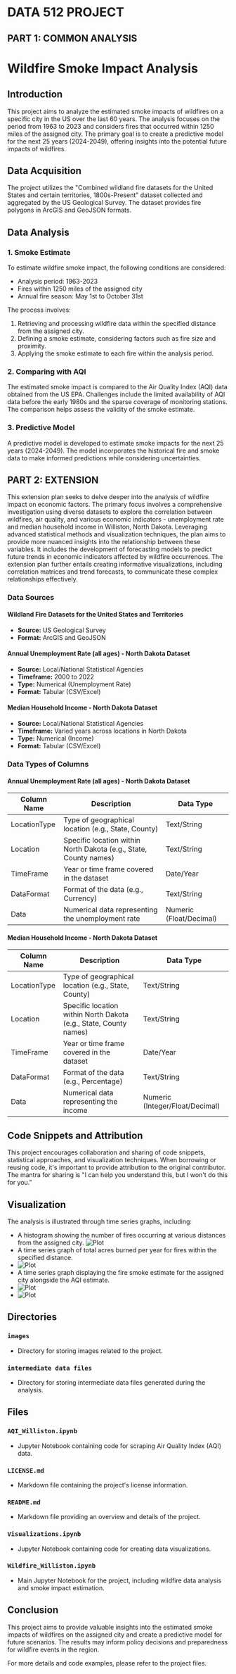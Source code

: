 # DATA 512 PROJECT

## PART 1: COMMON ANALYSIS

# Wildfire Smoke Impact Analysis

## Introduction

This project aims to analyze the estimated smoke impacts of wildfires on a specific city in the US over the last 60 years. The analysis focuses on the period from 1963 to 2023 and considers fires that occurred within 1250 miles of the assigned city. The primary goal is to create a predictive model for the next 25 years (2024-2049), offering insights into the potential future impacts of wildfires.

## Data Acquisition

The project utilizes the "Combined wildland fire datasets for the United States and certain territories, 1800s-Present" dataset collected and aggregated by the US Geological Survey. The dataset provides fire polygons in ArcGIS and GeoJSON formats.

## Data Analysis

### 1. Smoke Estimate

To estimate wildfire smoke impact, the following conditions are considered:
- Analysis period: 1963-2023
- Fires within 1250 miles of the assigned city
- Annual fire season: May 1st to October 31st

The process involves:
1. Retrieving and processing wildfire data within the specified distance from the assigned city.
2. Defining a smoke estimate, considering factors such as fire size and proximity.
3. Applying the smoke estimate to each fire within the analysis period.

### 2. Comparing with AQI

The estimated smoke impact is compared to the Air Quality Index (AQI) data obtained from the US EPA. Challenges include the limited availability of AQI data before the early 1980s and the sparse coverage of monitoring stations. The comparison helps assess the validity of the smoke estimate.

### 3. Predictive Model

A predictive model is developed to estimate smoke impacts for the next 25 years (2024-2049). The model incorporates the historical fire and smoke data to make informed predictions while considering uncertainties.

## PART 2: EXTENSION 

This extension plan seeks to delve deeper into the analysis of wildfire impact on economic factors. The primary focus involves a comprehensive investigation using diverse datasets to explore the correlation between wildfires, air quality, and various economic indicators - unemployment rate and median household income in Williston, North Dakota. Leveraging advanced statistical methods and visualization techniques, the plan aims to provide more nuanced insights into the relationship between these variables. It includes the development of forecasting models to predict future trends in economic indicators affected by wildfire occurrences. The extension plan further entails creating informative visualizations, including correlation matrices and trend forecasts, to communicate these complex relationships effectively. 


### Data Sources

#### Wildland Fire Datasets for the United States and Territories
- **Source:** US Geological Survey
- **Format:** ArcGIS and GeoJSON

#### Annual Unemployment Rate (all ages) - North Dakota Dataset
- **Source:** Local/National Statistical Agencies
- **Timeframe:** 2000 to 2022
- **Type:** Numerical (Unemployment Rate)
- **Format:** Tabular (CSV/Excel)

#### Median Household Income - North Dakota Dataset
- **Source:** Local/National Statistical Agencies
- **Timeframe:** Varied years across locations in North Dakota
- **Type:** Numerical (Income)
- **Format:** Tabular (CSV/Excel)

### Data Types of Columns

#### Annual Unemployment Rate (all ages) - North Dakota Dataset

| Column Name | Description                | Data Type |
|-------------|----------------------------|-----------|
| LocationType| Type of geographical location (e.g., State, County) | Text/String |
| Location    | Specific location within North Dakota (e.g., State, County names) | Text/String |
| TimeFrame   | Year or time frame covered in the dataset | Date/Year |
| DataFormat  | Format of the data (e.g., Currency) | Text/String |
| Data        | Numerical data representing the unemployment rate | Numeric (Float/Decimal) |

#### Median Household Income - North Dakota Dataset

| Column Name | Description                | Data Type |
|-------------|----------------------------|-----------|
| LocationType| Type of geographical location (e.g., State, County) | Text/String |
| Location    | Specific location within North Dakota (e.g., State, County names) | Text/String |
| TimeFrame   | Year or time frame covered in the dataset | Date/Year |
| DataFormat  | Format of the data (e.g., Percentage) | Text/String |
| Data        | Numerical data representing the income | Numeric (Integer/Float/Decimal) |


## Code Snippets and Attribution

This project encourages collaboration and sharing of code snippets, statistical approaches, and visualization techniques. When borrowing or reusing code, it's important to provide attribution to the original contributor. The mantra for sharing is "I can help you understand this, but I won't do this for you."

## Visualization

The analysis is illustrated through time series graphs, including:
- A histogram showing the number of fires occurring at various distances from the assigned city.
![Plot](images/Q1.png)
- A time series graph of total acres burned per year for fires within the specified distance.
- ![Plot](images/Q2.png)
- A time series graph displaying the fire smoke estimate for the assigned city alongside the AQI estimate.
- ![Plot](images/Q3.png)
- ![Plot](images/Q4.png)


## Directories

### `images`

- Directory for storing images related to the project.

### `intermediate data files`

- Directory for storing intermediate data files generated during the analysis.

## Files

### `AQI_Williston.ipynb`

- Jupyter Notebook containing code for scraping Air Quality Index (AQI) data.

### `LICENSE.md`

- Markdown file containing the project's license information.

### `README.md`

- Markdown file providing an overview and details of the project.

### `Visualizations.ipynb`

- Jupyter Notebook containing code for creating data visualizations.

### `Wildfire_Williston.ipynb`

- Main Jupyter Notebook for the project, including wildfire data analysis and smoke impact estimation.


## Conclusion

This project aims to provide valuable insights into the estimated smoke impacts of wildfires on the assigned city and create a predictive model for future scenarios. The results may inform policy decisions and preparedness for wildfire events in the region.

For more details and code examples, please refer to the project files.
